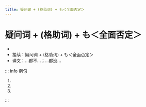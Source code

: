 ```yaml
---
title: 疑问词 + (格助词) + も＜全面否定＞
---
```


# 疑问词 + (格助词) + も＜全面否定＞

- <grammer-content sentence="意义：表示**全面否定**。提示助词**「も」**通常与**否定意义的谓语**搭配，当「も」**前面**的格助词是**「が」或「を」**时，一般将「が/を」**省略**。" />
- 接续：疑问词 + (格助词) + も＜全面否定＞
- 译文：...都不...；...都没...

::: info 例句

 1. <grammer-content sentence="[私/わたし]はどこにも[行/い]きませんでした。" trans="我哪儿也没去。" />
 1. <grammer-content sentence="そのあとは**[何/なに]<del>（を）</del>も**しませんでした。" trans="在那之后啥都没做。" />
 1. <grammer-content sentence="[試験/しけん]は**どれ<del>（が）</del>も**[難/むずか]しくなかったです。" trans="考试哪个都不难。" />

:::
